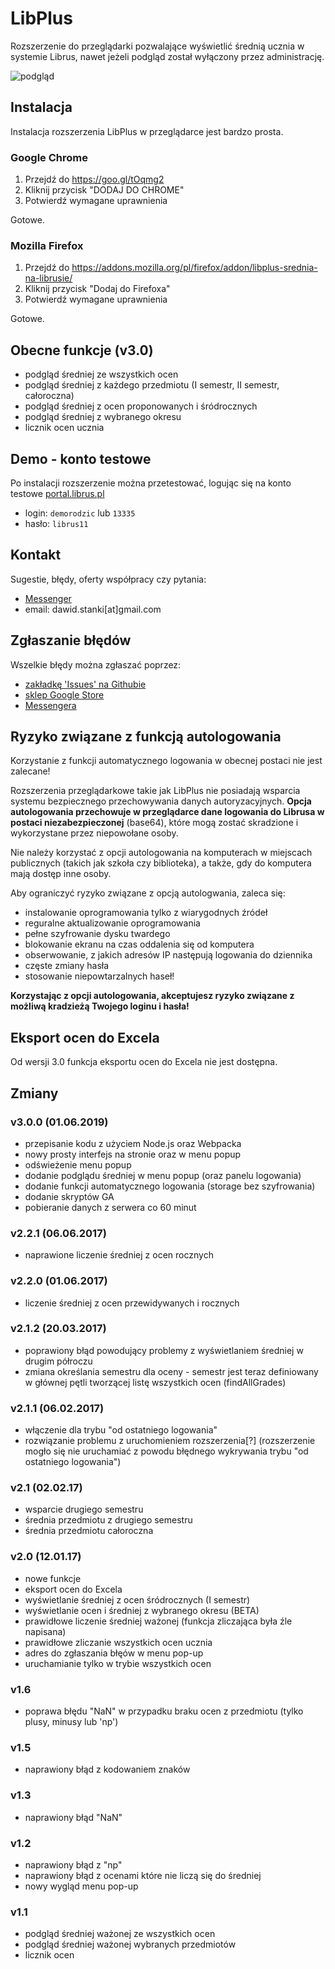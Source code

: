 # LibPlus
Rozszerzenie do przeglądarki pozwalające wyświetlić średnią ucznia w systemie Librus, nawet jeżeli podgląd został wyłączony przez administrację.

![podgląd](https://addons.cdn.mozilla.net/user-media/previews/thumbs/220/220155.png?modified=1559398387)

## Instalacja
Instalacja rozszerzenia LibPlus w przeglądarce jest bardzo prosta.

### Google Chrome

1. Przejdź do https://goo.gl/tOqmg2
2. Kliknij przycisk "DODAJ DO CHROME"
3. Potwierdź wymagane uprawnienia

Gotowe. 

### Mozilla Firefox
1. Przejdź do https://addons.mozilla.org/pl/firefox/addon/libplus-srednia-na-librusie/
2. Kliknij przycisk "Dodaj do Firefoxa" 
3. Potwierdź wymagane uprawnienia

Gotowe.

## Obecne funkcje (v3.0)
- podgląd średniej ze wszystkich ocen
- podgląd średniej z każdego przedmiotu (I semestr, II semestr, całoroczna) 
- podgląd średniej z ocen proponowanych i śródrocznych
- podgląd średniej z wybranego okresu
- licznik ocen ucznia


## Demo - konto testowe
Po instalacji rozszerzenie można przetestować, logując się na konto testowe [portal.librus.pl](https://portal.librus.pl/rodzina/synergia/loguj)

- login: `demorodzic` lub `13335` 
- hasło: `librus11`

## Kontakt
Sugestie, błędy, oferty współpracy czy pytania: 
 - [Messenger](https://m.me/StankiewiczDawid)
 - email: dawid.stanki[at]gmail.com

## Zgłaszanie błędów
 Wszelkie błędy można zgłaszać poprzez:
 - [zakładkę 'Issues' na Githubie](https://github.com/DawidStankiewicz/LibPlus/issues)
 - [sklep Google Store](https://chrome.google.com/webstore/detail/libplus-podgl%C4%85d-%C5%9Bredniej/logdgpobdggdjliepjjfmnggmbpohmka/support?hl=pl&gl=PL)
 - [Messengera](https://m.me/StankiewiczDawid)
 
## Ryzyko związane z funkcją autologowania

Korzystanie z funkcji automatycznego logowania w obecnej postaci nie jest zalecane!
 
Rozszerzenia przeglądarkowe takie jak LibPlus nie posiadają 
wsparcia systemu bezpiecznego przechowywania danych autoryzacyjnych.
**Opcja autologowania przechowuje w przeglądarce dane logowania 
do Librusa w postaci niezabezpieczonej** (base64), które mogą zostać skradzione i wykorzystane przez 
niepowołane osoby.

Nie należy korzystać z opcji autologowania na komputerach w miejscach 
publicznych (takich jak szkoła czy biblioteka), a także, 
gdy do komputera mają dostęp inne osoby.

Aby ograniczyć ryzyko związane z opcją autologwania, zaleca się:
- instalowanie oprogramowania tylko z wiarygodnych źródeł
- reguralne aktualizowanie oprogramowania
- pełne szyfrowanie dysku twardego
- blokowanie ekranu na czas oddalenia się od komputera
- obserwowanie, z jakich adresów IP następują logowania do dziennika
- częste zmiany hasła
- stosowanie niepowtarzalnych haseł!

**Korzystając z opcji autologowania, 
akceptujesz ryzyko związane z możliwą kradzieżą Twojego loginu i hasła!**


## Eksport ocen do Excela
Od wersji 3.0 funkcja eksportu ocen do Excela nie jest dostępna.

## Zmiany

### v3.0.0 (01.06.2019)
- przepisanie kodu z użyciem Node.js oraz Webpacka
- nowy prosty interfejs na stronie oraz w menu popup
- odświeżenie menu popup
- dodanie podglądu średniej w menu popup (oraz panelu logowania)
- dodanie funkcji automatycznego logowania (storage bez szyfrowania)
- dodanie skryptów GA
- pobieranie danych z serwera co 60 minut

### v2.2.1 (06.06.2017)
- naprawione liczenie średniej z ocen rocznych

### v2.2.0 (01.06.2017)
- liczenie średniej z ocen przewidywanych i rocznych

### v2.1.2 (20.03.2017)
- poprawiony błąd powodujący problemy z wyświetlaniem średniej w drugim półroczu
- zmiana określania semestru dla oceny - semestr jest teraz definiowany w głównej pętli tworzącej listę wszystkich ocen (findAllGrades)

### v2.1.1 (06.02.2017)
- włączenie dla trybu "od ostatniego logowania"
- rozwiązanie problemu z uruchomieniem rozszerzenia[?] (rozszerzenie mogło się nie uruchamiać z powodu błędnego wykrywania trybu "od ostatniego logowania")

### v2.1 (02.02.17)
- wsparcie drugiego semestru
- średnia przedmiotu z drugiego semestru
- średnia przedmiotu całoroczna

### v2.0 (12.01.17)
- nowe funkcje
- eksport ocen do Excela
- wyświetlanie średniej z ocen śródrocznych (I semestr)
- wyświetlanie ocen i średniej z wybranego okresu (BETA)
- prawidłowe liczenie średniej ważonej (funkcja zliczająca była źle napisana)
- prawidłowe zliczanie wszystkich ocen ucznia
- adres do zgłaszania błęów w menu pop-up
- uruchamianie tylko w trybie wszystkich ocen

### v1.6 
- poprawa błędu "NaN" w przypadku braku ocen z przedmiotu (tylko plusy, minusy lub 'np')

### v1.5 
- naprawiony błąd z kodowaniem znaków

### v1.3
- naprawiony błąd "NaN" 

### v1.2
- naprawiony błąd z "np" 
- naprawiony błąd z ocenami które nie liczą się do średniej
- nowy wygląd menu pop-up

### v1.1
- podgląd średniej ważonej ze wszystkich ocen
- podgląd średniej ważonej wybranych przedmiotów
- licznik ocen







